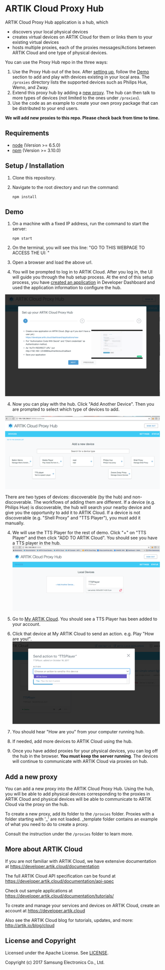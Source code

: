 # ARTIK Cloud Proxy Hub

ARTIK Cloud Proxy Hub application is a hub, which  
 - discovers your local physical devices
 - creates virtual devices on ARTIK Cloud for them or links them to your existing virtual devices
 - hosts multiple proxies, each of the proxies messages/Actions between ARTIK Cloud and one type of physical devices.

You can use the Proxy Hub repo in the three ways:

1. Use the Proxy Hub out of the box. After [setting up](#setup--installation), follow the [Demo](#demo) section to add and play with devices existing in your local area. The `/proxies` directory lists the supported devices such as Philips Hue, Wemo, and Zway. 
2. Extend this proxy hub by adding a [new proxy](#add-a-new-proxy). The hub can then talk to more types of devices (not limited to the ones under `/proxies`).
3. Use the code as an example to create your own proxy package that can be distributed to your end users. 

**We will add new proxies to this repo. Please check back from time to time.**

## Requirements

- [node](https://nodejs.org/en/download/)  (Version >= 6.5.0) 
- [npm](https://www.npmjs.com/get-npm) (Version >= 3.10.0)

## Setup / Installation

 1. Clone this repository.

 2. Navigate to the root directory and run the command:
    ~~~shell
    npm install
    ~~~

## Demo

 1. On a machine with a fixed IP address, run the command to start the server:
    ~~~shell
    npm start
    ~~~
 
 2. On the terminal, you will see this line:
"GO TO THIS WEBPAGE TO ACCESS THE UI: <url>"
 
 2. Open a browser and load the above url.
 
 3. You will be prompted to log in to ARTIK Cloud. After you log in, the UI will guide you through the hub setup process. At the end of this setup process, you have [created an application](https://developer.artik.cloud/documentation/tools/web-tools.html#creating-an-application) in Developer Dashboard and used the application information to configure the hub. 
 
 ![Proxy Hub Setup Process](./img/screen6_setUpDemo.png)
 
 4. Now you can play with the hub. Click "Add Another Device". Then you are prompted to select which type of devices to add. 
 
 ![Add Devices](./img/screen2.png)
 
  There are two types of devices: discoverable (by the hub) and non-discoverable. The workflows of adding them are different. If a device (e.g. Philips Hue) is discoverable, the hub will search your nearby device and give you the opportunity to add it to ARTIK Cloud. If a device is not discoverable (e.g. "Shell Proxy" and "TTS Player"), you must add it manually.
 
 4. We will use the TTS Player for the rest of demo. Click "+" on "TTS Player" and then click "ADD TO ARTIK Cloud". You should see you have a TTS player in the hub.
  ![Add Devices](./img/screen4_TTSplayer.png)
 
 5. Go to [My ARTIK Cloud](https://my.artik.cloud). You should see a TTS Player has been added to your account.
 
 6. Click that device at My ARTIK Cloud to send an action. e.g. Play "How are you!".
  ![Add Devices](./img/screen5_sendAction.png)
 
 7. You should hear "How are you" from your computer running hub.
 
 8. If needed, add more devices to ARTIK Cloud using the hub.
 
 9. Once you have added proxies for your physical devices, you can log off the hub in the browser. **You must keep the server running**. The devices will continue to communicate with ARTIK Cloud via proxies on hub. 
 
## Add a new proxy

You can add a new proxy into the ARTIK Cloud Proxy Hub. Using the hub, you will be able to add physical devices corresponding to the proxies in ARTIK Cloud and physical devices will be able to communicate to ARTIK Cloud via the proxy on the hub.

To create a new proxy, add its folder to the `/proxies` folder. Proxies with a folder starting with '_' are not loaded. _template folder contains an example of what you need to do to create a proxy.

Consult the instruction under the `/proxies` folder to learn more.

## More about ARTIK Cloud

If you are not familiar with ARTIK Cloud, we have extensive documentation at https://developer.artik.cloud/documentation

The full ARTIK Cloud API specification can be found at https://developer.artik.cloud/documentation/api-spec

Check out sample applications at https://developer.artik.cloud/documentation/tutorials/

To create and manage your services and devices on ARTIK Cloud, create an account at https://developer.artik.cloud

Also see the ARTIK Cloud blog for tutorials, updates, and more: http://artik.io/blog/cloud

## License and Copyright

Licensed under the Apache License. See [LICENSE](LICENSE).

Copyright (c) 2017 Samsung Electronics Co., Ltd.


